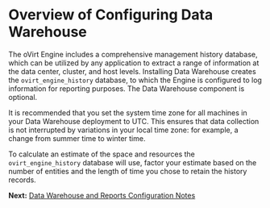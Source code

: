 # Overview of Configuring Data Warehouse

The oVirt Engine includes a comprehensive management history database, which can be utilized by any application to extract a range of information at the data center, cluster, and host levels. Installing Data Warehouse creates the `ovirt_engine_history` database, to which the Engine is configured to log information for reporting purposes. The Data Warehouse component is optional.

  It is recommended that you set the system time zone for all machines in your Data Warehouse deployment to UTC. This ensures that data collection is not interrupted by variations in your local time zone: for example, a change from summer time to winter time.

To calculate an estimate of the space and resources the `ovirt_engine_history` database will use, factor your estimate based on the number of entities and the length of time you chose to retain the history records.

**Next:** [Data Warehouse and Reports Configuration Notes](../Data_Warehouse_and_Reports_Configuration_Notes)

